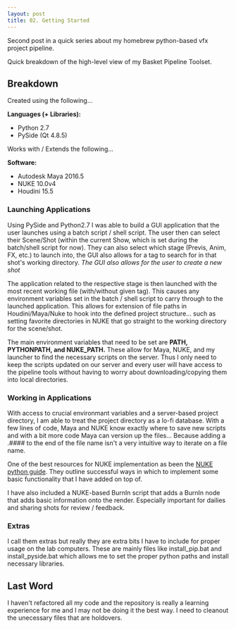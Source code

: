 ```yaml
---
layout: post
title: 02. Getting Started
---
```


<div class="message">
  Second post in a quick series about my homebrew python-based vfx project pipeline. 
</div>

Quick breakdown of the high-level view of my Basket Pipeline Toolset.

## Breakdown

Created using the following...

**Languages (+ Libraries):**

- Python 2.7
- PySide (Qt 4.8.5)

Works with / Extends the following...

**Software:**

- Autodesk Maya 2016.5
- NUKE 10.0v4
- Houdini 15.5

### Launching Applications

Using PySide and Python2.7 I was able to build a GUI application that the user launches using a batch script / shell script. The user then can select their Scene/Shot (within the current Show, which is set during the batch/shell script for now). They can also select which stage (Previs, Anim, FX, etc.) to launch into, the GUI also allows for a tag to search for in that shot's working directory.
*The GUI also allows for the user to create a new shot*

The application related to the respective stage is then launched with the most recent working file (with/without given tag). This causes any environment variables set in the batch / shell script to carry through to the launched application. This allows for extension of file paths in Houdini/Maya/Nuke to hook into the defined project structure... such as setting favorite directories in NUKE that go straight to the working directory for the scene/shot.

The main environment variables that need to be set are **PATH, PYTHONPATH, and NUKE_PATH.** These allow for Maya, NUKE, and my launcher to find the necessary scripts on the server. Thus I only need to keep the scripts updated on our server and every user will have access to the pipeline tools without having to worry about downloading/copying them into local directories.

### Working in Applications

With access to crucial environmant variables and a server-based project directory, I am able to treat the project directory as a lo-fi database. With a few lines of code, Maya and NUKE know exactly where to save new scripts and with a bit more code Maya can version up the files... Because adding a .#### to the end of the file name isn't a very intuitive way to iterate on a file name.

One of the best resources for NUKE implementation as been the [NUKE python guide](https://www.thefoundry.co.uk/products/nuke/developers/100/pythondevguide/asset.html). They outline successful ways in which to implement some basic functionality that I have added on top of.

I have also included a NUKE-based BurnIn script that adds a BurnIn node that adds basic information onto the render. Especially important for dailies and sharing shots for review / feedback.

### Extras

I call them extras but really they are extra bits I have to include for proper usage on the lab computers. These are mainly files like install_pip.bat and install_pyside.bat which allows me to set the proper python paths and install necessary libraries.

## Last Word

I haven't refactored all my code and the repository is really a learning experience for me and I may not be doing it the best way. I need to cleanout the unecessary files that are holdovers.